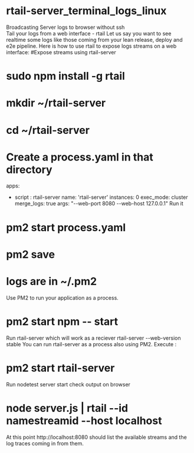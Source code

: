 # rtail-server_terminal_logs_linux
Broadcasting Server logs to browser  without ssh  
Tail your logs from a web interface - rtail
Let us say you want to see realtime some logs like those coming from your lean release, deploy and e2e pipeline. Here is how to use rtail to expose logs streams on a web interface:
#Expose streams using rtail-server
# sudo npm install -g rtail

# mkdir ~/rtail-server

# cd ~/rtail-server

# Create a process.yaml in that directory
apps:
  - script : rtail-server
    name: 'rtail-server'
    instances: 0
    exec_mode: cluster
    merge_logs: true
    args: "--web-port 8080 --web-host 127.0.0.1"
Run it
# pm2 start process.yaml
# pm2 save
# logs are in ~/.pm2

 Use PM2 to run your application as a process.
# pm2 start npm -- start

 Run rtail-server which will work as a reciever
rtail-server --web-version stable
 You can run rtail-server as a process also using PM2. Execute :
# pm2 start rtail-server




Run nodetest server start  check output on browser  
# node server.js | rtail --id namestreamid  --host localhost 
At this point http://localhost:8080 should list the available streams and the log traces coming in from them.

